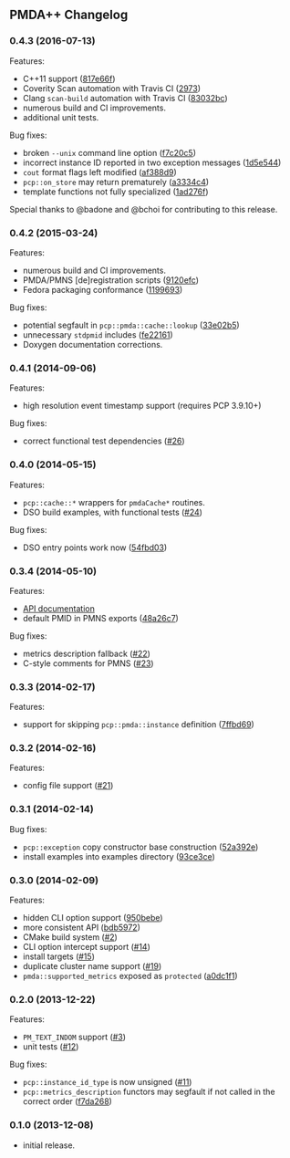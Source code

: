 ## PMDA++ Changelog

### 0.4.3 (2016-07-13)
Features:
- C++11 support ([817e66f](
  ../../commit/817e66f0ba5bf94cb2234216b33ebf86fba86bc0))
- Coverity Scan automation with Travis CI ([2973](
  https://scan.coverity.com/projects/2973))
- Clang `scan-build` automation with Travis CI ([83032bc](
  ../../commit/83032bcb11fa571de145054c4a97f3df3e342e42))
- numerous build and CI improvements.
- additional unit tests.

Bug fixes:
- broken `--unix` command line option ([f7c20c5](
  ../../commit/f7c20c5984a7a78c0255984357f55fcce9ae980e))
- incorrect instance ID reported in two exception messages ([1d5e544](
  ../../commit/1d5e544be3a8525dc2df333813304269135a69f5))
- `cout` format flags left modified ([af388d9](
  ../../commit/af388d9c8d878e2322d4fd0ce378e3d34fa84379))
- `pcp::on_store` may return prematurely ([a3334c4](
  ../../commit/a3334c42b27f88d7ef4410003b297e95d8da5675))
- template functions not fully specialized ([1ad276f](
  ../../commit/1ad276f889c5dd08f268c632c5d64b6dbfc9ffae))

Special thanks to @badone and @bchoi for contributing to this release.

### 0.4.2 (2015-03-24)
Features:
- numerous build and CI improvements.
- PMDA/PMNS [de]registration scripts ([9120efc](
  ../../commit/9120efcf0989b2001be3b4e08629ade47815565b))
- Fedora packaging conformance ([1199693](
  https://bugzilla.redhat.com/show_bug.cgi?id=1199693))

Bug fixes:
- potential segfault in `pcp::pmda::cache::lookup` ([33e02b5](
  ../../commit/33e02b53cc7ddd55dcfedb334bc650ad9c7b3c9a))
- unnecessary `stdpmid` includes ([fe22161](
  ../../commit/fe221616fcc9269fc39859177b36339157f4ec07))
- Doxygen documentation corrections.

### 0.4.1 (2014-09-06)
Features:
- high resolution event timestamp support (requires PCP 3.9.10+)

Bug fixes:
- correct functional test dependencies ([#26](../../issues/26))

### 0.4.0 (2014-05-15)
Features:
- `pcp::cache::*` wrappers for `pmdaCache*` routines.
- DSO build examples, with functional tests ([#24](../../issues/24))

Bug fixes:
- DSO entry points work now ([54fbd03](
  ../../commit/54fbd032a5d60fbe8445b3ed55a680034fc5d496))

### 0.3.4 (2014-05-10)
Features:
- [API documentation](http://pcolby.github.io/pcp-pmda-cpp/api/annotated.html)
- default PMID in PMNS exports ([48a26c7](
  ../../commit/c4aba3608f0f699b2df6c3d61e9f7df3aca859a0))

Bug fixes:
- metrics description fallback ([#22](../../issues/22))
- C-style comments for PMNS ([#23](../../issues/23))

### 0.3.3 (2014-02-17)
Features:
- support for skipping `pcp::pmda::instance` definition ([7ffbd69](
  ../../commit/7ffbd69ad7ea8aa182f2e4f1431f92267af83f1b))

### 0.3.2 (2014-02-16)
Features:
- config file support ([#21](../../issues/21))

### 0.3.1 (2014-02-14)
Bug fixes:
- `pcp::exception` copy constructor base construction ([52a392e](
  ../../commit/52a392e66922f53b4de4890256f4fb4f79438759))
- install examples into examples directory ([93ce3ce](
  ../../commit/93ce3cea24704bd74851ff3e92c78540dc12f4ee))

### 0.3.0 (2014-02-09)
Features:
- hidden CLI option support ([950bebe](
  ../../commit/950bebe5dca940fc8ae37bec8147425d6a099dd5))
- more consistent API ([bdb5972](
  ../../commit/bdb5972183cf7b0396ccbe938cb3c68ba3006bd8))
- CMake build system ([#2](../../issues/2))
- CLI option intercept support ([#14](../../issues/14))
- install targets ([#15](../../issues/15))
- duplicate cluster name support ([#19](../../issues/19))
- `pmda::supported_metrics` exposed as `protected` ([a0dc1f1](
  ../../commit/a0dc1f1b39cd6772afedd92242359ed443eed952))

### 0.2.0 (2013-12-22)
Features:
- `PM_TEXT_INDOM` support ([#3](../../issues/3))
- unit tests ([#12](../../issues/12))

Bug fixes:
- `pcp::instance_id_type` is now unsigned ([#11](../../issues/11))
- `pcp::metrics_description` functors may segfault if not called in the correct
  order ([f7da268](../../commit/f7da2685b426410904fae2e9a8f24619685eb0b4))

### 0.1.0 (2013-12-08)
- initial release.
